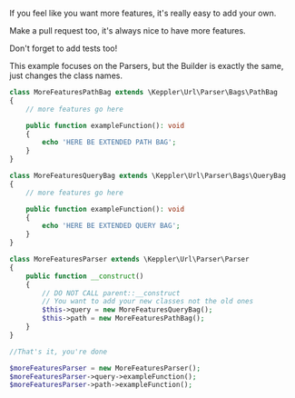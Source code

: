 If you feel like you want more features, it's really easy to add your own.

Make a pull request too, it's always nice to have more features.

Don't forget to add tests too!

This example focuses on the Parsers, but the Builder is exactly the same, just changes the class names.

```php
class MoreFeaturesPathBag extends \Keppler\Url\Parser\Bags\PathBag
{
    // more features go here

    public function exampleFunction(): void
    {
        echo 'HERE BE EXTENDED PATH BAG';
    }
}

class MoreFeaturesQueryBag extends \Keppler\Url\Parser\Bags\QueryBag
{
    // more features go here

    public function exampleFunction(): void
    {
        echo 'HERE BE EXTENDED QUERY BAG';
    }
}

class MoreFeaturesParser extends \Keppler\Url\Parser\Parser
{
    public function __construct()
    {
        // DO NOT CALL parent::__construct
        // You want to add your new classes not the old ones
        $this->query = new MoreFeaturesQueryBag();
        $this->path = new MoreFeaturesPathBag();
    }
}

//That's it, you're done

$moreFeaturesParser = new MoreFeaturesParser();
$moreFeaturesParser->query->exampleFunction();
$moreFeaturesParser->path->exampleFunction();
````